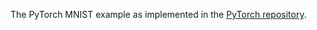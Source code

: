 The PyTorch MNIST example as implemented in the [PyTorch
repository](https://github.com/pytorch/examples/blob/main/mnist/main.py).